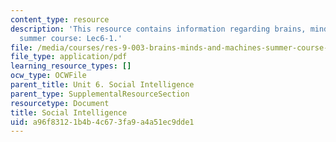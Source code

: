 ```yaml
---
content_type: resource
description: 'This resource contains information regarding brains, minds and machines
  summer course: Lec6-1.'
file: /media/courses/res-9-003-brains-minds-and-machines-summer-course-summer-2015/a96f83121b4b4c673fa9a4a51ec9dde1_MITRES_9_003SUM15_lec6-1.pdf
file_type: application/pdf
learning_resource_types: []
ocw_type: OCWFile
parent_title: Unit 6. Social Intelligence
parent_type: SupplementalResourceSection
resourcetype: Document
title: Social Intelligence
uid: a96f8312-1b4b-4c67-3fa9-a4a51ec9dde1
---
```

